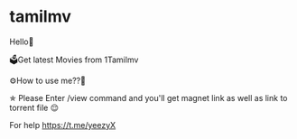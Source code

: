 # tamilmv

Hello👋 

🗳Get latest Movies from 1Tamilmv

⚙️How to use me??🤔

✯ Please Enter /view command and you'll get magnet link as well as link to torrent file 😌


For help https://t.me/yeezyX
